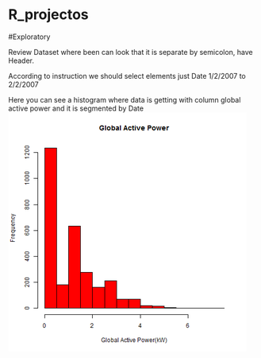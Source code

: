 # R_projectos

#Exploratory

Review Dataset where been can look that it is separate by semicolon, have Header. 

According to instruction we should select elements just Date 1/2/2007 to 2/2/2007

Here you can see a histogram where data is getting with column global active power and it is segmented by Date
![](plot.png )